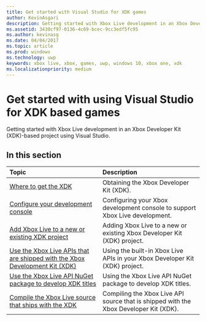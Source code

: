 ```yaml
---
title: Get started with Visual Studio for XDK games
author: KevinAsgari
description: Getting started with Xbox Live development in an Xbox Developer Kit (XDK)-based project using Visual Studio.
ms.assetid: 3430cf97-0136-4c69-bcec-9cc3edf5fc95
ms.author: kevinasg
ms.date: 04/04/2017
ms.topic: article
ms.prod: windows
ms.technology: uwp
keywords: xbox live, xbox, games, uwp, windows 10, xbox one, xdk
ms.localizationpriority: medium
---
```


# Get started with using Visual Studio for XDK based games

Getting started with Xbox Live development in an Xbox Developer Kit (XDK)-based project using Visual Studio.

## In this section

| Topic                                                                                                                                             | Description                                                                                                   |
|:--------------------------------------------------------------------------------------------------------------------------------------------------|:--------------------------------------------------------------------------------------------------------------|
| [Where to get the XDK](where-to-get-xdk.md) | Obtaining the Xbox Developer Kit (XDK). |
| [Configure your development console](configure-your-development-console.md) | Configuring your Xbox development console to support Xbox Live development. |
| [Add Xbox Live to a new or existing XDK project](add-xbox-live-to-an-xdk-project.md) | Adding Xbox Live to a new or existing Xbox Developer Kit (XDK) project. |
| [Use the Xbox Live APIs that are shipped with the Xbox Development Kit (XDK)](using-xbox-live-apis-built-into-the-xdk.md) | Using the built-in Xbox Live APIs in your Xbox Developer Kit (XDK) project. |
| [Use the Xbox Live API NuGet package to develop XDK titles](use-xbox-live-nuget-with-xdk.md) | Using the Xbox Live API NuGet package to develop XDK titles. |
| [Compile the Xbox Live source that ships with the XDK](compile-the-xdk-xbox-live-api-source.md) | Compiling the Xbox Live API source that is shipped with the Xbox Developer Kit (XDK). |
